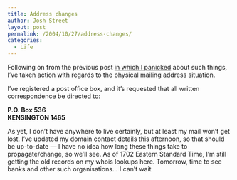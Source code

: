 ```yaml
---
title: Address changes
author: Josh Street
layout: post
permalink: /2004/10/27/address-changes/
categories:
  - Life
---
```

Following on from the previous post [in which I panicked][1] about such things, I&#8217;ve taken action with regards to the physical mailing address situation.<!--more-->

I&#8217;ve registered a post office box, and it&#8217;s requested that all written correspondence be directed to:

**P.O. Box 536  
KENSINGTON 1465**

As yet, I don&#8217;t have anywhere to live certainly, but at least my mail won&#8217;t get lost. I&#8217;ve updated my domain contact details this afternoon, so that should be up-to-date &#8212; I have no idea how long these things take to propagate/change, so we&#8217;ll see. As of 1702 Eastern Standard Time, I&#8217;m still getting the old records on my whois lookups here. Tomorrow, time to see banks and other such organisations&#8230; I can&#8217;t wait </sarcasm>

 [1]: http://www.joahua.com/blog/2004/10/18/moving/